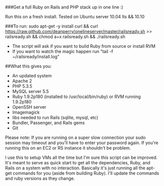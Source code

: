 ###Get a full Ruby on Rails and PHP stack up in one line :)

Run this on a fresh install. Tested on Ubuntu server 10.04 lts && 10.10

###To run:
    sudo apt-get -y install curl && curl https://raw.github.com/deanperry/onelineserver/master/railsready.sh >> railsready.sh && chmod a+x railsready.sh && ./railsready.sh
  * The script will ask if you want to build Ruby from source or install RVM
  * If you want to watch the magic happen run "tail -f ~/railsready/install.log"

##What this gives you:

  * An updated system
  * Apache 2
  * PHP 5.3.5
  * MySQL server 5.5
  * Ruby 1.9.2p180 (installed to /usr/local/bin/ruby) or RVM running 1.9.2p180
  * OpenSSH server
  * Imagemagick
  * libs needed to run Rails (sqlite, mysql, etc)
  * Bundler, Passenger, and Rails gems
  * Git

Please note: If you are running on a super slow connection your sudo session may timeout and you'll have to enter your password again. If you're running this on an EC2 or RS instance it shouldn't be problem.

I use this to setup VMs all the time but I'm sure this script can be improved. It's meant to serve as quick start to get all the dependencies, Ruby, and Rails on a system with no interaction. Basically it's just running all the apt-get commands for you (aside from building Ruby). I'll update the commands and ruby versions as they change.